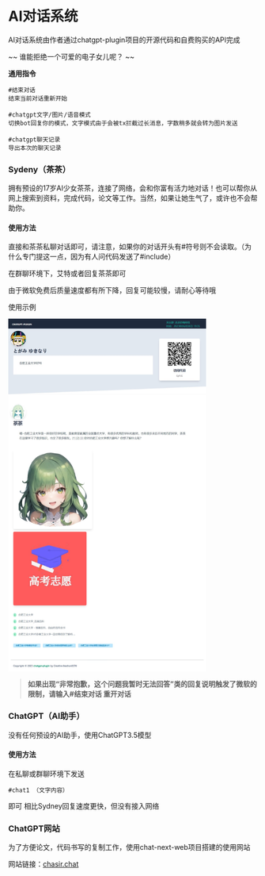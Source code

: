# AI对话系统

AI对话系统由作者通过chatgpt-plugin项目的开源代码和自费购买的API完成

~~ 谁能拒绝一个可爱的电子女儿呢？ ~~



**通用指令**
```
#结束对话
结束当前对话重新开始

#chatgpt文字/图片/语音模式
切换bot回复你的模式，文字模式由于会被tx拦截过长消息，字数稍多就会转为图片发送

#chatgpt聊天记录
导出本次的聊天记录

```


### Sydeny（茶茶）
拥有预设的17岁AI少女茶茶，连接了网络，会和你富有活力地对话！也可以帮你从网上搜索到资料，完成代码，论文等工作。当然，如果让她生气了，或许也不会帮助你。

#### 使用方法
直接和茶茶私聊对话即可，请注意，如果你的对话开头有#符号则不会读取。（为什么专门提这一点，因为有人问代码发送了#include）

在群聊环境下，艾特或者回复茶茶即可

由于微软免费后质量速度都有所下降，回复可能较慢，请耐心等待哦

使用示例

<img src="../img/2.png" width = "400"  alt="效果图" align=center />

>**如果出现“非常抱歉，这个问题我暂时无法回答”类的回复说明触发了微软的限制，请输入#结束对话 重开对话**




### ChatGPT（AI助手）

没有任何预设的AI助手，使用ChatGPT3.5模型

#### 使用方法
在私聊或群聊环境下发送
```
#chat1 （文字内容）
```
即可
相比Sydney回复速度更快，但没有接入网络


### ChatGPT网站

为了方便论文，代码书写的复制工作，使用chat-next-web项目搭建的使用网站

网站链接：[chasir.chat](chasir.chat)




